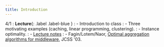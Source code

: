 ```yaml
---
title: Introduction
---
```


4/1
: **Lecture**{: .label .label-blue }
: - Introduction to class
: - Three motivating examples (caching, linear programming, clustering).
: - Instance optimality.
: - [Lecture notes](https://vitercik.github.io/probability/assets/notes/l1.pdf)
: - Fagin/Lotem/Naor, [Optimal aggregation algorithms for middleware](https://arxiv.org/abs/cs/0204046), JCSS '03.
